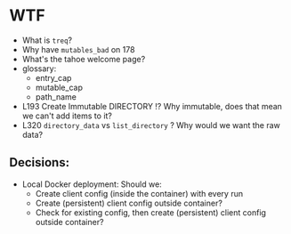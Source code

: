 # WTF

- What is `treq`?
- Why have `mutables_bad` on 178
- What's the tahoe welcome page?
- glossary:
  - entry_cap
  - mutable_cap
  - path_name
- L193 Create Immutable DIRECTORY !? Why immutable, does that mean we can't add items to it?
- L320 `directory_data` vs `list_directory` ?  Why would we want the raw data?

## Decisions:

- Local Docker deployment: Should we:
  - Create client config (inside the container) with every run
  - Create (persistent) client config outside container?
  - Check for existing config, then create (persistent) client config outside container?